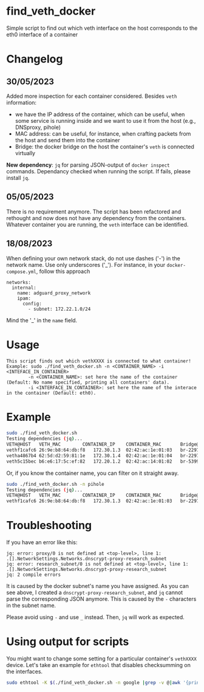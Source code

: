 # find_veth_docker
Simple script to find out which veth interface on the host corresponds to the eth0 interface of a container

# Changelog
## 30/05/2023
Added more inspection for each container considered. Besides `veth` information: 
 - we have the IP address of the container, which can be useful, when some service is running inside and we want to use it from the host (e.g., DNSproxy, pihole)
 - MAC address: can be useful, for instance, when crafting packets from the host and send them into the container
 - Bridge: the docker bridge on the host the container's `veth` is connected virtually

**New dependency**: `jq` for parsing JSON-output of `docker inspect` commands. Dependancy checked when running the script. If fails, please install `jq`.

## 05/05/2023
There is no requirement anymore. The script has been refactored and rethought and now does not have any dependency from the containers. 
Whatever container you are running, the `veth` interface can be identified.

## 18/08/2023
When defining your own network stack, do not use dashes ('-') in the network name. Use only underscores ('_').
For instance, in your `docker-compose.yml`, follow this approach
```
networks:
  internal:
    name: adguard_proxy_network
    ipam:
      config:
        - subnet: 172.22.1.0/24
```
Mind the '_' in the `name` field.

# Usage
```
This script finds out which vethXXXX is connected to what container!
Example: sudo ./find_veth_docker.sh -n <CONTAINER_NAME> -i <INTEFACE_IN_CONTAINER>
		-n <CONTAINER_NAME>: set here the name of the container (Default: No name specified, printing all containers' data).
		-i <INTERFACE_IN_CONTAINER>: set here the name of the interace in the container (Default: eth0).
```

# Example
```bash
sudo ./find_veth_docker.sh
Testing dependencies (jq)...                                                                                                                               [DONE]
VETH@HOST	VETH_MAC		CONTAINER_IP	CONTAINER_MAC		Bridge@HOST		Bridge_IP	Bridge_MAC		CONTAINER
vethf1cafc6	26:9e:b8:64:db:f8	172.30.1.3	02:42:ac:1e:01:03	br-22977ef1c283		172.30.1.1/24	02:42:1e:ba:ce:ed	pihole
vetha4867b4	62:5d:d2:59:81:1e	172.30.1.4	02:42:ac:1e:01:04	br-22977ef1c283		172.30.1.1/24	02:42:1e:ba:ce:ed	dnscrypt-proxy
veth5c15bec	b6:e6:17:5c:ef:82	172.20.1.2	02:42:ac:14:01:02	br-5399ca212f48		172.20.1.1/24	02:42:a6:fc:1a:a0	portainer
```
Or, if you know the container name, you can filter on it straight away.
```bash
sudo ./find_veth_docker.sh -n pihole
Testing dependencies (jq)...                                                                                                                               [DONE]
VETH@HOST	VETH_MAC		CONTAINER_IP	CONTAINER_MAC		Bridge@HOST		Bridge_IP	Bridge_MAC		CONTAINER
vethf1cafc6	26:9e:b8:64:db:f8	172.30.1.3	02:42:ac:1e:01:03	br-22977ef1c283		172.30.1.1/24	02:42:1e:ba:ce:ed	pihole
```

# Troubleshooting
If you have an error like this:
```
jq: error: proxy/0 is not defined at <top-level>, line 1:
.[].NetworkSettings.Networks.dnscrypt-proxy-research_subnet                                      
jq: error: research_subnet/0 is not defined at <top-level>, line 1:
.[].NetworkSettings.Networks.dnscrypt-proxy-research_subnet                                            
jq: 2 compile errors
```
It is caused by the docker subnet's name you have assigned. As you can see above, I created a `dnscrypt-proxy-research_subnet`, and `jq` cannot parse the corresponding JSON anymore. This is caused by the `-` characters in the subnet name.

Please avoid using `-` and use `_` instead. Then, `jq` will work as expected.


# Using output for scripts
You might want to change some setting for a particular container's `vethXXXX` device. Let's take an example for `ethtool` that disables checksumming on the interfaces.
```bash
sudo ethtool -K $(./find_veth_docker.sh -n google |grep -v @|awk '{print $1}') tx off rx off
```
